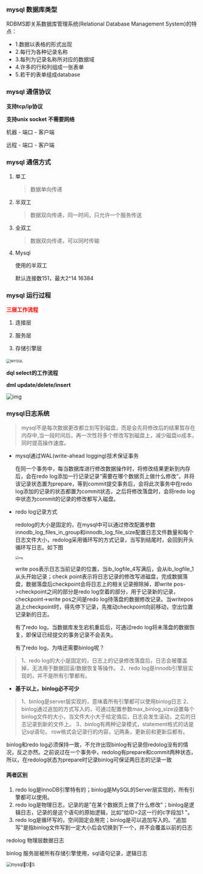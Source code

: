 ### mysql 数据库类型

RDBMS即关系数据库管理系统(Relational Database Management System)的特点：

- 1.数据以表格的形式出现
- 2.每行为各种记录名称
- 3.每列为记录名称所对应的数据域
- 4.许多的行和列组成一张表单
- 5.若干的表单组成database  

### mysql 通信协议



**支持tcp/ip协议**

**支持unix socket 不需要网络**

机器 - 端口 - 客户端

远程 - 端口 - 客户端



### mysql 通信方式

1. 单工

   > 数据单向传递

2. 半双工

   > 数据双向传递，同一时间，只允许一个服务传送

3. 全双工

   > 数据双向传递，可以同时传输
   
4. Mysql

   使用的半双工

   默认连接数151，最大2^14 16384



### mysql 运行过程



**<span style=color:red>三层工作流程</span>**



1. 连接层

2. 服务层

3. 存储引擎层



​	<img src="https://yliang.oss-cn-shanghai.aliyuncs.com/img/programming/frame/mybatis/MYSQL.png" alt="MYSQL" style="zoom: 67%;" />



**dql  select的工作流程**



**dml  update/delete/insert**



![img](https://raw.githubusercontent.com/YangLiang266/images/master/img/5148507-1a29473c24f0c5b7.png)



### mysql日志系统

> mysql不是每次数据更改都立刻写到磁盘，而是会先将修改后的结果暂存在内存中,当一段时间后，再一次性将多个修改写到磁盘上，减少磁盘io成本，同时提高操作速度。

- mysql通过WAL(write-ahead logging)技术保证事务

  在同一个事务中，每当数据库进行修改数据操作时，将修改结果更新到内存后，会在redo log添加一行记录记录“需要在哪个数据页上做什么修改”，并将该记录状态置为prepare，等到commit提交事务后，会将此次事务中在redo log添加的记录的状态都置为commit状态，之后将修改落盘时，会将redo log中状态为commit的记录的修改都写入磁盘。

  

- redo log记录方式

  redolog的大小是固定的，在mysql中可以通过修改配置参数innodb_log_files_in_group和innodb_log_file_size配置日志文件数量和每个日志文件大小，redolog采用循环写的方式记录，当写到结尾时，会回到开头循环写日志。如下图

  <img src="https:////upload-images.jianshu.io/upload_images/5148507-bef2727de72b311f.png?imageMogr2/auto-orient/strip|imageView2/2/w/854/format/webp" alt="img" style="zoom:50%;" />

  

  write pos表示日志当前记录的位置，当ib_logfile_4写满后，会从ib_logfile_1从头开始记录；check point表示将日志记录的修改写进磁盘，完成数据落盘，数据落盘后checkpoint会将日志上的相关记录擦除掉，即write pos->checkpoint之间的部分是redo log空着的部分，用于记录新的记录，checkpoint->write pos之间是redo log待落盘的数据修改记录。当writepos追上checkpoint时，得先停下记录，先推动checkpoint向前移动，空出位置记录新的日志。

  有了redo log，当数据库发生宕机重启后，可通过redo log将未落盘的数据恢复，即保证已经提交的事务记录不会丢失。

  有了redo log，为啥还需要binlog呢？

> 1、redo log的大小是固定的，日志上的记录修改落盘后，日志会被覆盖掉，无法用于数据回滚/数据恢复等操作。
>  2、redo log是innodb引擎层实现的，并不是所有引擎都有。

- **基于以上，binlog必不可少**

> 1、binlog是server层实现的，意味着所有引擎都可以使用binlog日志
>  2、binlog通过追加的方式写入的，可通过配置参数max_binlog_size设置每个binlog文件的大小，当文件大小大于给定值后，日志会发生滚动，之后的日志记录到新的文件上。
>  3、binlog有两种记录模式，statement格式的话是记sql语句， row格式会记录行的内容，记两条，更新前和更新后都有。

binlog和redo log必须保持一致，不允许出现binlog有记录但redolog没有的情况，反之亦然。之前说过在一个事务中，redolog有prepare和commit两种状态，所以，在redolog状态为prepare时记录binlog可保证两日志的记录一致



#### 两者区别

1. redo log是InnoDB引擎特有的；binlog是MySQL的Server层实现的，所有引擎都可以使用。
2. redo log是物理日志，记录的是"在某个数据页上做了什么修改"；binlog是逻辑日志，记录的是这个语句的原始逻辑，比如"给ID=2这一行的c字段加1 "。
3. redo log是循环写的，空间固定会用完；binlog是可以追加写入的。"追加写"是指binlog文件写到一定大小后会切换到下一个，并不会覆盖以前的日志



redolog 物理层数据日志

binlog 服务层被所有存储引擎使用，sql语句记录，逻辑日志



<img src="https://raw.githubusercontent.com/YangLiang266/images/master/img/mysql优化.png" alt="mysqlOS" style="zoom:80%;" />